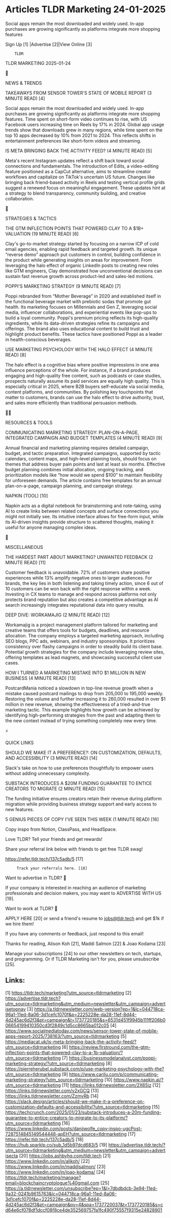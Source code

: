 # Articles TLDR Marketing 24-01-2025

Social apps remain the most downloaded and widely used. In-app
purchases are growing significantly as platforms integrate more
shopping
features ‌ ‌ ‌ ‌ ‌ ‌ ‌ ‌ ‌ ‌ ‌ ‌ ‌ ‌ ‌ ‌ ‌ ‌ ‌ ‌ ‌ ‌ ‌ ‌ ‌ ‌  ‌ ‌ ‌ ‌ ‌ ‌ ‌ ‌ ‌ ‌ ‌ ‌ ‌ ‌ ‌ ‌ ‌ ‌ ‌ ‌ ‌ ‌ ‌ ‌ ‌ ‌ 


 Sign Up [1] |Advertise [2]|View Online [3] 

		TLDR 

TLDR MARKETING 2025-01-24

📱 

NEWS & TRENDS

 TAKEAWAYS FROM SENSOR TOWER'S STATE OF MOBILE REPORT (3 MINUTE READ)
[4] 

 Social apps remain the most downloaded and widely used. In-app
purchases are growing significantly as platforms integrate more
shopping features. Time spent on short-form video continues to rise,
with US Facebook users increasing time on Reels by 17% in 2024. Global
app usage trends show that downloads grew in many regions, while time
spent on the top 10 apps decreased by 10% from 2021 to 2024. This
reflects shifts in entertainment preferences like short-form videos
and streaming. 

 IS META BRINGING BACK THE ACTIVITY FEED? (4 MINUTE READ) [5] 

 Meta's recent Instagram updates reflect a shift back toward social
connections and fundamentals. The introduction of Edits, a
video-editing feature positioned as a CapCut alternative, aims to
streamline creator workflows and capitalize on TikTok's uncertain US
future. Changes like bringing back friend-based activity in Reels and
testing vertical profile grids suggest a renewed focus on meaningful
engagement. These updates hint at a strategy to blend transparency,
community building, and creative collaboration. 

🚀 

STRATEGIES & TACTICS

 THE GTM INFLECTION POINTS THAT POWERED CLAY TO A $1B+ VALUATION (19
MINUTE READ) [6] 

 Clay's go-to-market strategy started by focusing on a narrow ICP of
cold email agencies, enabling rapid feedback and targeted growth. Its
unique “reverse demo” approach put customers in control, building
confidence in the product while generating insights on areas for
improvement. From leveraging the halo effect of organic LinkedIn posts
to creating new roles like GTM engineers, Clay demonstrated how
unconventional decisions can sustain fast revenue growth across
product-led and sales-led motions. 

 POPPI'S MARKETING STRATEGY (9 MINUTE READ) [7] 

 Poppi rebranded from “Mother Beverage” in 2020 and established
itself in the functional beverage market with prebiotic sodas that
promote gut health. Its marketing focuses on Millennials and Gen Z,
leveraging social media, influencer collaborations, and experiential
events like pop-ups to build a loyal community. Poppi's premium
pricing reflects its high-quality ingredients, while its data-driven
strategies refine its campaigns and offerings. The brand also uses
educational content to build trust and highlight product benefits.
These tactics have positioned Poppi as a leader in health-conscious
beverages. 

 USE MARKETING PSYCHOLOGY WITH THE HALO EFFECT (4 MINUTE READ) [8] 

 The halo effect is a cognitive bias where positive impressions in one
area influence perceptions of the whole. For instance, if a brand
produces engaging and high-quality free content, such as podcasts or
case studies, prospects naturally assume its paid services are equally
high quality. This is especially critical in 2025, where B2B buyers
self-educate via social media, content platforms, and communities. By
polishing key touchpoints that matter to customers, brands can use the
halo effect to drive authority, trust, and sales more efficiently than
traditional persuasion methods. 

🧑‍💻 

RESOURCES & TOOLS

 COMMUNICATING MARKETING STRATEGY: PLAN-ON-A-PAGE, INTEGRATED CAMPAIGN
AND BUDGET TEMPLATES (4 MINUTE READ) [9] 

 Annual financial and marketing planning requires detailed campaign,
budget, and tactic preparation. Integrated campaigns, supported by
tactic calendars, content maps, and high-level planning tools, should
focus on themes that address buyer pain points and last at least six
months. Effective budget planning combines initial allocation, ongoing
tracking, and prioritization models like “how would we spend $100”
to maintain flexibility for unforeseen demands. The article contains
free templates for an annual plan-on-a-page, campaign planning, and
campaign strategy. 

 NAPKIN (TOOL) [10] 

 Napkin acts as a digital notebook for brainstorming and note-taking,
using AI to create links between related concepts and surface
connections you might not initially see. Its intuitive interface
allows for free-form input, while its AI-driven insights provide
structure to scattered thoughts, making it useful for anyone managing
complex ideas. 

🎁 

MISCELLANEOUS

 THE HARDEST PART ABOUT MARKETING? UNWANTED FEEDBACK (2 MINUTE READ)
[11] 

 Customer feedback is unavoidable. 72% of customers share positive
experiences while 13% amplify negative ones to larger audiences. For
brands, the key lies in both listening and taking timely action, since
6 out of 10 customers can be won back with the right response within a
week. Investing in CX teams to manage and respond across platforms not
only protects brand reputation but also creates a competitive
advantage as AI search increasingly integrates reputational data into
query results. 

 DEEP DIVE: WORKAMAJIG (2 MINUTE READ) [12] 

 Workamajig is a project management platform tailored for marketing
and creative teams that offers tools for budgets, deadlines, and
resource allocation. The company employs a targeted marketing
approach, including SEO blogs, PPC ads, webinars, and industry
sponsorships. It prioritizes consistency over flashy campaigns in
order to steadily build its client base. Potential growth strategies
for the company include leveraging review sites, offering templates as
lead magnets, and showcasing successful client use cases. 

 HOW I TURNED A MARKETING MISTAKE INTO $1 MILLION IN NEW BUSINESS (4
MINUTE READ) [13] 

 PostcardMania noticed a slowdown in top-line revenue growth when a
mistake caused postcard mailings to drop from 205,000 to 195,000
weekly. Restoring the volume and further increasing it to 260,000
resulted in over $1 million in new revenue, showing the effectiveness
of a tried-and-true marketing tactic. This example highlights how
growth can be achieved by identifying high-performing strategies from
the past and adapting them to the new context instead of trying
something completely new every time. 

⚡ 

QUICK LINKS

 SHOULD WE MAKE IT A PREFERENCE?: ON CUSTOMIZATION, DEFAULTS, AND
ACCESSIBILITY (3 MINUTE READ) [14] 

 Slack's take on how to use preferences thoughtfully to empower users
without adding unnecessary complexity. 

 SUBSTACK INTRODUCES A $20M FUNDING GUARANTEE TO ENTICE CREATORS TO
MIGRATE (2 MINUTE READ) [15] 

 The funding initiative ensures creators retain their revenue during
platform migration while providing business strategy support and early
access to new features. 

 5 GENIUS PIECES OF COPY I'VE SEEN THIS WEEK (1 MINUTE READ) [16] 

 Copy inspo from Notion, ClassPass, and HeadSpace. 

Love TLDR? Tell your friends and get rewards!

 Share your referral link below with friends to get free TLDR swag! 

 https://refer.tldr.tech/137c5adb/5 [17] 

		 Track your referrals here. [18] 

Want to advertise in TLDR? 📰

 If your company is interested in reaching an audience of marketing
professionals and decision makers, you may want to ADVERTISE WITH US
[19]. 

Want to work at TLDR? 💼

 APPLY HERE [20] or send a friend's resume to jobs@tldr.tech and get
$1k if we hire them! 

 If you have any comments or feedback, just respond to this email! 

Thanks for reading, 
Alison Koh [21], Maddi Salmon [22] & Joao Kodama [23] 

 Manage your subscriptions [24] to our other newsletters on tech,
startups, and programming. Or if TLDR Marketing isn't for you, please
unsubscribe [25]. 

 

Links:
------
[1] https://tldr.tech/marketing?utm_source=tldrmarketing
[2] https://advertise.tldr.tech?utm_source=tldrmarketing&utm_medium=newsletter&utm_campaign=advertisetopnav
[3] https://a.tldrnewsletter.com/web-version?ep=1&lc=044718ca-96a1-11ed-8a06-3d1cefc1070f&p=2225228e-da28-11ef-8d44-4d245ac6d2f3&pt=campaign&t=1737720185&s=6531d451f9945b111ff206b006654199410350cd3f2849c1d5cc8665ba012c05
[4] https://www.socialmediatoday.com/news/sensor-tower-state-of-mobile-apps-report-2025/738163/?utm_source=tldrmarketing
[5] https://mediacat.uk/is-meta-bringing-back-the-activity-feed/?utm_source=tldrmarketing
[6] https://review.firstround.com/the-gtm-inflection-points-that-powered-clay-to-a-1b-valuation/?utm_source=tldrmarketing
[7] https://businessmodelanalyst.com/poppi-marketing-strategy/?utm_source=tldrmarketing
[8] https://pierreherubel.substack.com/p/use-marketing-psychology-with-the?utm_source=tldrmarketing
[9] https://www.carilu.com/p/communicating-marketing-strategy?utm_source=tldrmarketing
[10] https://www.napkin.ai/?utm_source=tldrmarketing
[11] https://links.tldrnewsletter.com/2X65iz
[12] https://links.tldrnewsletter.com/v2xGCQ
[13] https://links.tldrnewsletter.com/ZzmvRb
[14] https://slack.design/articles/should-we-make-it-a-preference-on-customization-defaults-and-accessibility/?utm_source=tldrmarketing
[15] https://techcrunch.com/2025/01/23/substack-introduces-a-20m-funding-guarantee-to-entice-creators-to-migrate-to-its-platform/?utm_source=tldrmarketing
[16] https://www.linkedin.com/posts/danijwolfe_copy-inspo-ugcPost-7287514845149544448-apEH?utm_source=tldrmarketing
[17] https://refer.tldr.tech/137c5adb/5
[18] https://hub.sparklp.co/sub_1d5b97dcd683/5
[19] https://advertise.tldr.tech/?utm_source=tldrmarketing&utm_medium=newsletter&utm_campaign=advertisecta
[20] https://jobs.ashbyhq.com/tldr.tech
[21] https://www.linkedin.com/in/alikoh/
[22] https://www.linkedin.com/in/maddisalmon/
[23] https://www.linkedin.com/in/joao-kodama/
[24] https://tldr.tech/marketing/manage?email=blockchaincryptologue%40gmail.com
[25] https://a.tldrnewsletter.com/unsubscribe?ep=1&l=7dbdbdcb-3e94-11ed-9a32-0241b9615763&lc=044718ca-96a1-11ed-8a06-3d1cefc1070f&p=2225228e-da28-11ef-8d44-4d245ac6d2f3&pt=campaign&pv=4&spa=1737720037&t=1737720185&s=cd64e6cf078df1dccf08f8ce4de352569757fa1fc490f75557f9315e24828901